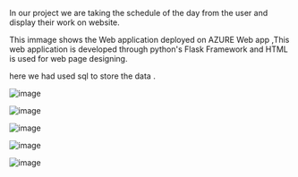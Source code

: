 In our project we are taking the schedule of the day from the user and display their work on website.



This immage shows the Web application deployed on AZURE Web app ,This web application is developed through python's Flask Framework and HTML is used for web page designing.

here we had used sql to store the data .

![image](https://user-images.githubusercontent.com/105772802/174092558-9ca8c8a1-67f4-4d61-a2b5-b01cb5f78bde.png)




![image](https://user-images.githubusercontent.com/105772802/174093630-7a48b0ba-79a3-4438-845b-6a369cf6a4fc.png)





![image](https://user-images.githubusercontent.com/105772802/174093793-10a53853-df2e-4cb1-9aa6-df53d6de34e7.png)





![image](https://user-images.githubusercontent.com/105772802/174093857-40eee11f-dd0a-44bb-8ff6-337ce35cfd64.png)




![image](https://user-images.githubusercontent.com/105772802/174093903-9707ea82-27d3-45fe-8691-82b5d4560a3c.png)
